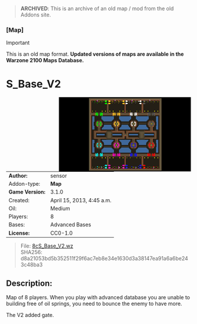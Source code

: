 > **ARCHIVED**: This is an archive of an old map / mod from the old Addons site.

### [Map]

> [!IMPORTANT]
> This is an old map format. **Updated versions of maps are available in the Warzone 2100 Maps Database.**

# S_Base_V2

<img src="./preview.jpg" align="right" />

| | |
| - | - |
| __Author:__ | sensor |
| Addon-type: | __Map__ |
| __Game Version:__ | 3.1.0 |
| Created: | April 15, 2013, 4:45 a.m. |
| Oil: | Medium |
| Players: | 8 |
| Bases: | Advanced Bases |
| __License:__ | CC0-1.0 |

> File: [8cS_Base_V2.wz](https://github.com/Warzone2100/old-addons-site/raw/main/assets/133/8cS_Base_V2.wz)  
> SHA256: d8a21053bd5b352511f29f6ac7eb8e34e1630d3a38147ea91a6a6be243c48ba3

## Description:

Map of 8 players. When you play with advanced database you are unable to building free of oil springs, you need to bounce the enemy to have more.

The V2 added gate.

